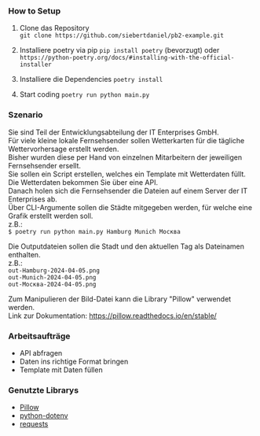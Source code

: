 ### How to Setup

1. Clone das Repository \
`git clone https://github.com/siebertdaniel/pb2-example.git` 

2. Installiere poetry via pip
`pip install poetry` (bevorzugt)
oder
`https://python-poetry.org/docs/#installing-with-the-official-installer`

3. Installiere die Dependencies 
`poetry install` 

4. Start coding 
`poetry run python main.py`

### Szenario
Sie sind Teil der Entwicklungsabteilung der IT Enterprises GmbH.\
Für viele kleine lokale Fernsehsender sollen Wetterkarten für die tägliche Wettervorhersage erstellt werden.\
Bisher wurden diese per Hand von einzelnen Mitarbeitern der jeweiligen Fernsehsender ersellt. \
Sie sollen ein Script erstellen, welches ein Template mit Wetterdaten füllt. Die Wetterdaten bekommen Sie über eine API.\
Danach holen sich die Fernsehsender die Dateien auf einem Server der IT Enterprises ab. \
Über CLI-Argumente sollen die Städte mitgegeben werden, für welche eine Grafik erstellt werden soll.\
z.B.: \
`$ poetry run python main.py Hamburg Munich Москва`

Die Outputdateien sollen die Stadt und den aktuellen Tag als Dateinamen enthalten. \
z.B.: \
`out-Hamburg-2024-04-05.png` \
`out-Munich-2024-04-05.png` \
`out-Москва-2024-04-05.png`

Zum Manipulieren der Bild-Datei kann die Library "Pillow" verwendet werden. \
Link zur Dokumentation: https://pillow.readthedocs.io/en/stable/

### Arbeitsaufträge
- API abfragen
- Daten ins richtige Format bringen
- Template mit Daten füllen

### Genutzte Librarys
- [Pillow](https://pypi.org/project/pillow/)
- [python-dotenv](https://pypi.org/project/python-dotenv/)
- [requests](https://pypi.org/project/requests/)